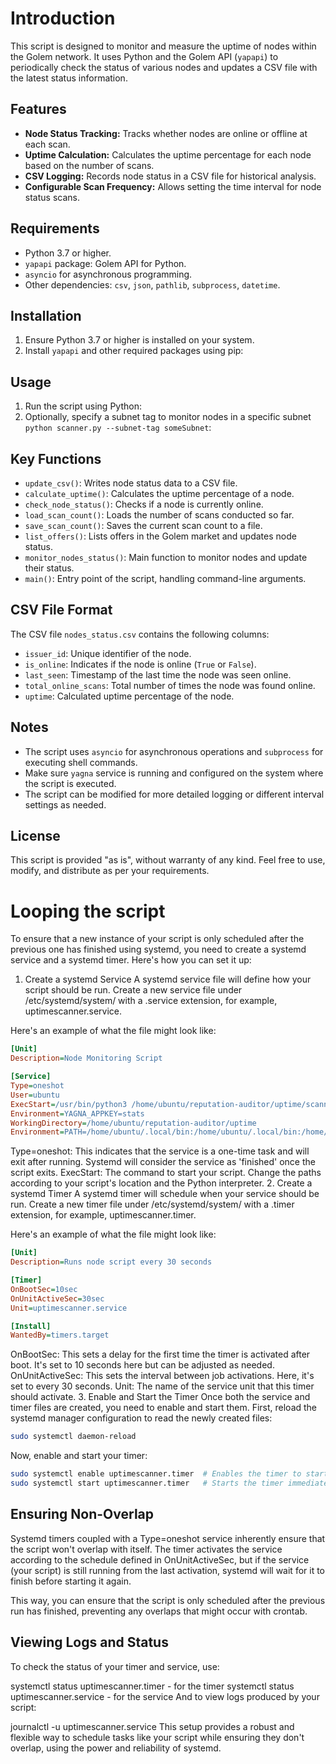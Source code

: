 # Introduction

This script is designed to monitor and measure the uptime of nodes within the Golem network. It uses Python and the Golem API (`yapapi`) to periodically check the status of various nodes and updates a CSV file with the latest status information.

## Features

-   **Node Status Tracking:** Tracks whether nodes are online or offline at each scan.
-   **Uptime Calculation:** Calculates the uptime percentage for each node based on the number of scans.
-   **CSV Logging:** Records node status in a CSV file for historical analysis.
-   **Configurable Scan Frequency:** Allows setting the time interval for node status scans.

## Requirements

-   Python 3.7 or higher.
-   `yapapi` package: Golem API for Python.
-   `asyncio` for asynchronous programming.
-   Other dependencies: `csv`, `json`, `pathlib`, `subprocess`, `datetime`.

## Installation

1. Ensure Python 3.7 or higher is installed on your system.
2. Install `yapapi` and other required packages using pip:

## Usage

1. Run the script using Python:
2. Optionally, specify a subnet tag to monitor nodes in a specific subnet `python scanner.py --subnet-tag someSubnet`:

## Key Functions

-   `update_csv()`: Writes node status data to a CSV file.
-   `calculate_uptime()`: Calculates the uptime percentage of a node.
-   `check_node_status()`: Checks if a node is currently online.
-   `load_scan_count()`: Loads the number of scans conducted so far.
-   `save_scan_count()`: Saves the current scan count to a file.
-   `list_offers()`: Lists offers in the Golem market and updates node status.
-   `monitor_nodes_status()`: Main function to monitor nodes and update their status.
-   `main()`: Entry point of the script, handling command-line arguments.

## CSV File Format

The CSV file `nodes_status.csv` contains the following columns:

-   `issuer_id`: Unique identifier of the node.
-   `is_online`: Indicates if the node is online (`True` or `False`).
-   `last_seen`: Timestamp of the last time the node was seen online.
-   `total_online_scans`: Total number of times the node was found online.
-   `uptime`: Calculated uptime percentage of the node.

## Notes

-   The script uses `asyncio` for asynchronous operations and `subprocess` for executing shell commands.
-   Make sure `yagna` service is running and configured on the system where the script is executed.
-   The script can be modified for more detailed logging or different interval settings as needed.

## License

This script is provided "as is", without warranty of any kind. Feel free to use, modify, and distribute as per your requirements.

# Looping the script

To ensure that a new instance of your script is only scheduled after the previous one has finished using systemd, you need to create a systemd service and a systemd timer. Here's how you can set it up:

1. Create a systemd Service
   A systemd service file will define how your script should be run. Create a new service file under /etc/systemd/system/ with a .service extension, for example, uptimescanner.service.

Here's an example of what the file might look like:

```ini
[Unit]
Description=Node Monitoring Script

[Service]
Type=oneshot
User=ubuntu
ExecStart=/usr/bin/python3 /home/ubuntu/reputation-auditor/uptime/scanner.py
Environment=YAGNA_APPKEY=stats
WorkingDirectory=/home/ubuntu/reputation-auditor/uptime
Environment=PATH=/home/ubuntu/.local/bin:/home/ubuntu/.local/bin:/home/ubuntu/.nvm/versions/node/v21.4.0/bin:/home/ubuntu/.local/bin:/usr/local/sbin:/usr/local/bin:/usr/sbin:/usr/bin:/sbin:/bin:/usr/games:/usr/local/games:/snap/bins
```

Type=oneshot: This indicates that the service is a one-time task and will exit after running. Systemd will consider the service as 'finished' once the script exits.
ExecStart: The command to start your script. Change the paths according to your script's location and the Python interpreter. 2. Create a systemd Timer
A systemd timer will schedule when your service should be run. Create a new timer file under /etc/systemd/system/ with a .timer extension, for example, uptimescanner.timer.

Here's an example of what the file might look like:

```ini
[Unit]
Description=Runs node script every 30 seconds

[Timer]
OnBootSec=10sec
OnUnitActiveSec=30sec
Unit=uptimescanner.service

[Install]
WantedBy=timers.target
```

OnBootSec: This sets a delay for the first time the timer is activated after boot. It's set to 10 seconds here but can be adjusted as needed.
OnUnitActiveSec: This sets the interval between job activations. Here, it's set to every 30 seconds.
Unit: The name of the service unit that this timer should activate. 3. Enable and Start the Timer
Once both the service and timer files are created, you need to enable and start them. First, reload the systemd manager configuration to read the newly created files:

```bash
sudo systemctl daemon-reload

```

Now, enable and start your timer:

```bash
sudo systemctl enable uptimescanner.timer  # Enables the timer to start on boot
sudo systemctl start uptimescanner.timer   # Starts the timer immediately
```

## Ensuring Non-Overlap

Systemd timers coupled with a Type=oneshot service inherently ensure that the script won't overlap with itself. The timer activates the service according to the schedule defined in OnUnitActiveSec, but if the service (your script) is still running from the last activation, systemd will wait for it to finish before starting it again.

This way, you can ensure that the script is only scheduled after the previous run has finished, preventing any overlaps that might occur with crontab.

## Viewing Logs and Status

To check the status of your timer and service, use:

systemctl status uptimescanner.timer - for the timer
systemctl status uptimescanner.service - for the service
And to view logs produced by your script:

journalctl -u uptimescanner.service
This setup provides a robust and flexible way to schedule tasks like your script while ensuring they don't overlap, using the power and reliability of systemd.

